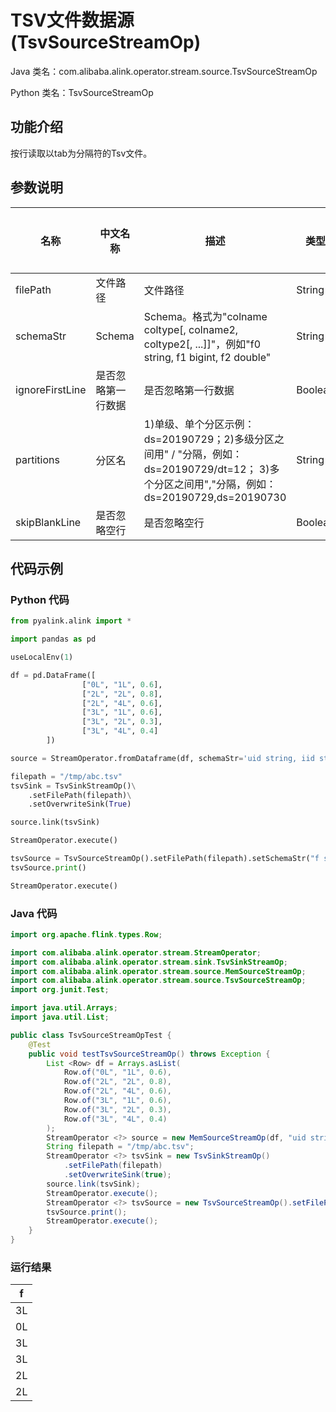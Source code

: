 # TSV文件数据源 (TsvSourceStreamOp)
Java 类名：com.alibaba.alink.operator.stream.source.TsvSourceStreamOp

Python 类名：TsvSourceStreamOp


## 功能介绍
按行读取以tab为分隔符的Tsv文件。

## 参数说明

| 名称 | 中文名称 | 描述 | 类型 | 是否必须？ | 取值范围 | 默认值 |
| --- | --- | --- | --- | --- | --- | --- |
| filePath | 文件路径 | 文件路径 | String | ✓ |  |  |
| schemaStr | Schema | Schema。格式为"colname coltype[, colname2, coltype2[, ...]]"，例如"f0 string, f1 bigint, f2 double" | String | ✓ |  |  |
| ignoreFirstLine | 是否忽略第一行数据 | 是否忽略第一行数据 | Boolean |  |  | false |
| partitions | 分区名 | 1)单级、单个分区示例：ds=20190729；2)多级分区之间用" / "分隔，例如：ds=20190729/dt=12； 3)多个分区之间用","分隔，例如：ds=20190729,ds=20190730 | String |  |  | null |
| skipBlankLine | 是否忽略空行 | 是否忽略空行 | Boolean |  |  | true |


## 代码示例
### Python 代码
```python
from pyalink.alink import *

import pandas as pd

useLocalEnv(1)

df = pd.DataFrame([
                ["0L", "1L", 0.6],
                ["2L", "2L", 0.8],
                ["2L", "4L", 0.6],
                ["3L", "1L", 0.6],
                ["3L", "2L", 0.3],
                ["3L", "4L", 0.4]
        ])

source = StreamOperator.fromDataframe(df, schemaStr='uid string, iid string, label double')

filepath = "/tmp/abc.tsv"
tsvSink = TsvSinkStreamOp()\
    .setFilePath(filepath)\
    .setOverwriteSink(True)

source.link(tsvSink)

StreamOperator.execute()

tsvSource = TsvSourceStreamOp().setFilePath(filepath).setSchemaStr("f string");
tsvSource.print()

StreamOperator.execute()

```
### Java 代码
```java
import org.apache.flink.types.Row;

import com.alibaba.alink.operator.stream.StreamOperator;
import com.alibaba.alink.operator.stream.sink.TsvSinkStreamOp;
import com.alibaba.alink.operator.stream.source.MemSourceStreamOp;
import com.alibaba.alink.operator.stream.source.TsvSourceStreamOp;
import org.junit.Test;

import java.util.Arrays;
import java.util.List;

public class TsvSourceStreamOpTest {
	@Test
	public void testTsvSourceStreamOp() throws Exception {
		List <Row> df = Arrays.asList(
			Row.of("0L", "1L", 0.6),
			Row.of("2L", "2L", 0.8),
			Row.of("2L", "4L", 0.6),
			Row.of("3L", "1L", 0.6),
			Row.of("3L", "2L", 0.3),
			Row.of("3L", "4L", 0.4)
		);
		StreamOperator <?> source = new MemSourceStreamOp(df, "uid string, iid string, label double");
		String filepath = "/tmp/abc.tsv";
		StreamOperator <?> tsvSink = new TsvSinkStreamOp()
			.setFilePath(filepath)
			.setOverwriteSink(true);
		source.link(tsvSink);
		StreamOperator.execute();
		StreamOperator <?> tsvSource = new TsvSourceStreamOp().setFilePath(filepath).setSchemaStr("f string");
		tsvSource.print();
		StreamOperator.execute();
	}
}
```

### 运行结果
|f
|---
|3L
|0L
|3L
|3L
|2L
|2L
